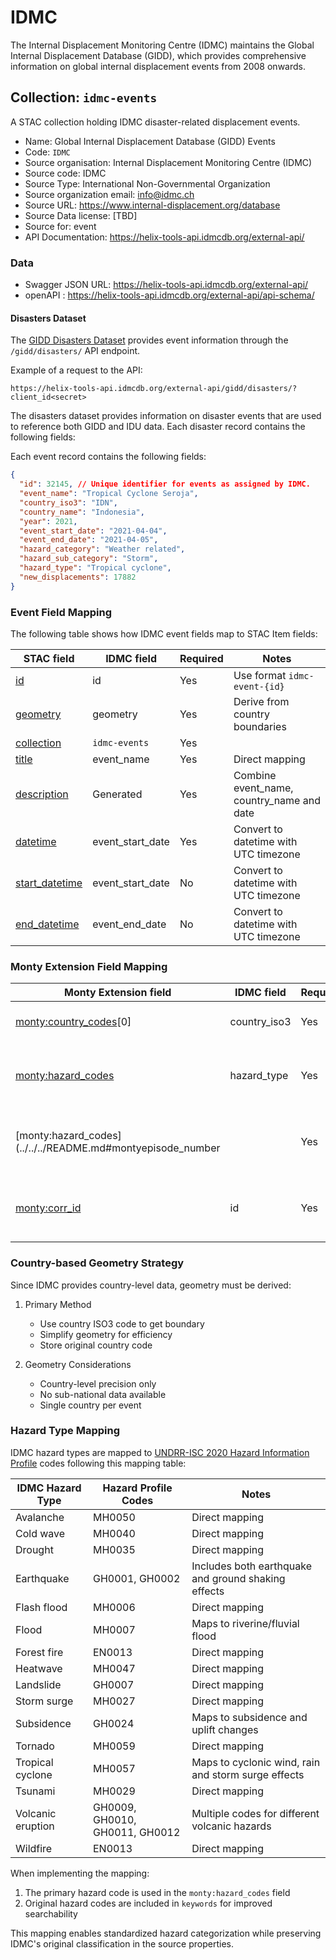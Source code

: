 # IDMC

The Internal Displacement Monitoring Centre (IDMC) maintains the Global Internal Displacement Database (GIDD), which provides comprehensive information on global internal displacement events from 2008 onwards.

## Collection: `idmc-events`

A STAC collection holding IDMC disaster-related displacement events.

- Name: Global Internal Displacement Database (GIDD) Events
- Code: `IDMC`
- Source organisation: Internal Displacement Monitoring Centre (IDMC)
- Source code: IDMC
- Source Type: International Non-Governmental Organization
- Source organization email: info@idmc.ch
- Source URL: https://www.internal-displacement.org/database
- Source Data license: [TBD]
- Source for: event
- API Documentation: https://helix-tools-api.idmcdb.org/external-api/

### Data

- Swagger JSON URL: https://helix-tools-api.idmcdb.org/external-api/
- openAPI : https://helix-tools-api.idmcdb.org/external-api/api-schema/

#### Disasters Dataset

The [GIDD Disasters Dataset](https://www.internal-displacement.org/database/api-documentation/#gidd-disasters-dataset) provides event information through the `/gidd/disasters/` API endpoint.

Example of a request to the API:

```http
https://helix-tools-api.idmcdb.org/external-api/gidd/disasters/?client_id<secret>
```

The disasters dataset provides information on disaster events that are used to reference both GIDD and IDU data. Each disaster record contains the following fields:

Each event record contains the following fields:

```json
{
  "id": 32145, // Unique identifier for events as assigned by IDMC.
  "event_name": "Tropical Cyclone Seroja",
  "country_iso3": "IDN",
  "country_name": "Indonesia", 
  "year": 2021,
  "event_start_date": "2021-04-04",
  "event_end_date": "2021-04-05",
  "hazard_category": "Weather related",
  "hazard_sub_category": "Storm",
  "hazard_type": "Tropical cyclone",
  "new_displacements": 17882
}
```

### Event Field Mapping

The following table shows how IDMC event fields map to STAC Item fields:

| STAC field                                                                                                               | IDMC field       | Required | Notes                                     |
| ------------------------------------------------------------------------------------------------------------------------ | ---------------- | -------- | ----------------------------------------- |
| [id](https://github.com/radiantearth/stac-spec/blob/master/item-spec/item-spec.md#id)                                    | id               | Yes      | Use format `idmc-event-{id}`              |
| [geometry](https://github.com/radiantearth/stac-spec/blob/master/item-spec/item-spec.md#geometry)                        | geometry         | Yes      | Derive from country boundaries            |
| [collection](https://github.com/radiantearth/stac-spec/blob/master/item-spec/item-spec.md#collection)                    | `idmc-events`    | Yes      |                                           |
| [title](https://github.com/radiantearth/stac-spec/blob/master/item-spec/common-metadata.md#item-fields)                  | event_name       | Yes      | Direct mapping                            |
| [description](https://github.com/radiantearth/stac-spec/blob/master/item-spec/common-metadata.md#item-fields)            | Generated        | Yes      | Combine event_name, country_name and date |
| [datetime](https://github.com/radiantearth/stac-spec/blob/master/item-spec/common-metadata.md#date-and-time)             | event_start_date | Yes      | Convert to datetime with UTC timezone     |
| [start_datetime](https://github.com/radiantearth/stac-spec/blob/master/item-spec/common-metadata.md#date-and-time-range) | event_start_date | No       | Convert to datetime with UTC timezone     |
| [end_datetime](https://github.com/radiantearth/stac-spec/blob/master/item-spec/common-metadata.md#date-and-time-range)   | event_end_date   | No       | Convert to datetime with UTC timezone     |

### Monty Extension Field Mapping

| Monty Extension field                                            | IDMC field   | Required | Notes                                                                    |
| ---------------------------------------------------------------- | ------------ | -------- | ------------------------------------------------------------------------ |
| [monty:country_codes](../../../README.md#montycountry_codes)\[0] | country_iso3 | Yes      | Direct mapping to array                                                  |
| [monty:hazard_codes](../../../README.md#montyhazard_codes)       | hazard_type  | Yes      | Map using the [hazard type mapping](#hazard-type-mapping)                |
| [monty:hazard_codes](../../../README.md#montyepisode_number      |              | Yes      | Always 1 (IDMC doesn't track episodes)                                   |
| [monty:corr_id](../../../README.md#montycorr_id)                 | id           | Yes      | Generated following the [event pairing procedure](../../event_paring.md) |

### Country-based Geometry Strategy

Since IDMC provides country-level data, geometry must be derived:

1. Primary Method
   - Use country ISO3 code to get boundary
   - Simplify geometry for efficiency
   - Store original country code

2. Geometry Considerations
   - Country-level precision only
   - No sub-national data available
   - Single country per event

### Hazard Type Mapping 

IDMC hazard types are mapped to [UNDRR-ISC 2020 Hazard Information Profile](../../taxonomy.md#undrr-isc-2020-hazard-information-profiles) codes following this mapping table:

| IDMC Hazard Type  | Hazard Profile Codes           | Notes                                               |
| ----------------- | ------------------------------ | --------------------------------------------------- |
| Avalanche         | MH0050                         | Direct mapping                                      |
| Cold wave         | MH0040                         | Direct mapping                                      |
| Drought           | MH0035                         | Direct mapping                                      |
| Earthquake        | GH0001, GH0002                 | Includes both earthquake and ground shaking effects |
| Flash flood       | MH0006                         | Direct mapping                                      |
| Flood             | MH0007                         | Maps to riverine/fluvial flood                      |
| Forest fire       | EN0013                         | Direct mapping                                      |
| Heatwave          | MH0047                         | Direct mapping                                      |
| Landslide         | GH0007                         | Direct mapping                                      |
| Storm surge       | MH0027                         | Direct mapping                                      |
| Subsidence        | GH0024                         | Maps to subsidence and uplift changes               |
| Tornado           | MH0059                         | Direct mapping                                      |
| Tropical cyclone  | MH0057                         | Maps to cyclonic wind, rain and storm surge effects |
| Tsunami           | MH0029                         | Direct mapping                                      |
| Volcanic eruption | GH0009, GH0010, GH0011, GH0012 | Multiple codes for different volcanic hazards       |
| Wildfire          | EN0013                         | Direct mapping                                      |

When implementing the mapping:

1. The primary hazard code is used in the `monty:hazard_codes` field
2. Original hazard codes are included in `keywords` for improved searchability

This mapping enables standardized hazard categorization while preserving IDMC's original classification in the source properties.